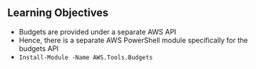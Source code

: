 ## Learning Objectives

* Budgets are provided under a separate AWS API
* Hence, there is a separate AWS PowerShell module specifically for the budgets API
* `Install-Module -Name AWS.Tools.Budgets`